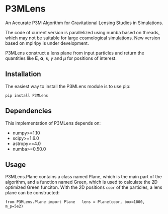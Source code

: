 # P3MLens
An Accurate P3M Algorithm for Gravitational Lensing Studies in Simulations.

The code of current version is parallelized using numba based on threads, which may not be suitable for large cosmological simulations. New version based on mpi4py is under development.

P3MLens construct a lens plane from input particles and return the quantities like $\bm{E}$, $\bm{\alpha}$, $\kappa$, $\gamma$ and $\mu$ for positions of interest.

## Installation
The easiest way to install the P3MLens module is to use pip:

`pip install P3MLens `

## Dependencies
This implementation of P3MLens depends on:

* numpy>=1.10
* scipy>=1.6.0
* astropy>=4.0
* numba>=0.50.0

## Usage
P3MLens.Plane contains a class named Plane, which is the main part of the algorithm, and a function named Green, which is used to calculate the 2D optimized Green funciton. With the 2D positions `coor` of the particles, a lens plane can be constructed: 

`from P3MLens.Plane import Plane  
lens = Plane(coor, box=1000, m_p=5e2)`
